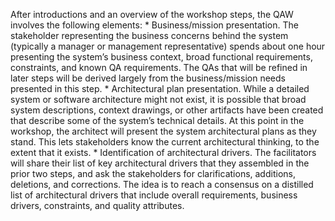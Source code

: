 After introductions and an overview of the workshop steps, the QAW involves the following elements: *  Business/mission presentation. The stakeholder representing the business concerns behind the system (typically a manager or management representative) spends about one hour presenting the system’s business context, broad functional requirements, constraints, and known QA requirements. The QAs that will be refined in later steps will be derived largely from the business/mission needs presented in this step. *  Architectural plan presentation. While a detailed system or software architecture might not exist, it is possible that broad system descriptions, context drawings, or other artifacts have been created that describe some of the system’s technical details. At this point in the workshop, the architect will present the system architectural plans as they stand. This lets stakeholders know the current architectural thinking, to the extent that it exists. *  Identification of architectural drivers. The facilitators will share their list of key architectural drivers that they assembled in the prior two steps, and ask the stakeholders for clarifications, additions, deletions, and corrections. The idea is to reach a consensus on a distilled list of architectural drivers that include overall requirements, business drivers, constraints, and quality attributes.